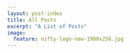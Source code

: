 ```yaml
---
layout: post-index
title: All Posts
excerpt: "A List of Posts"
image:
  feature: nifty-logo-new-1900x256.jpg
---
```

